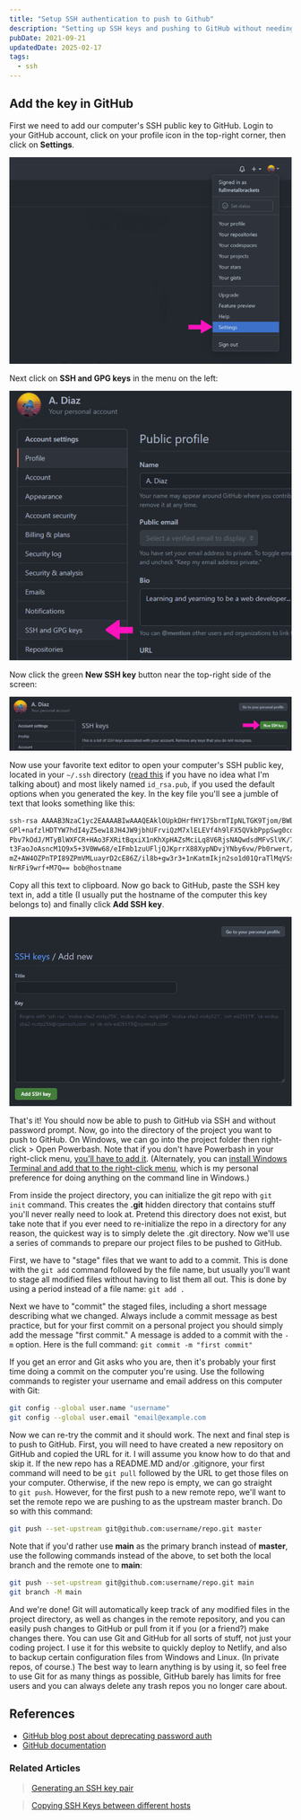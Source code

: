 ```yaml
---
title: "Setup SSH authentication to push to Github"
description: "Setting up SSH keys and pushing to GitHub without needing to enter a username and password has always been a good practice, but now that GitHub is deprecating basic username and password authentication, it's past time to get this set up if you haven't already. It's pretty simple and only takes a few minutes, here's the quick and dirty instructions."
pubDate: 2021-09-21
updatedDate: 2025-02-17
tags:
  - ssh
---
```


## Add the key in GitHub

First we need to add our computer's SSH public key to GitHub. Login to your GitHub account, click on your profile icon in the top-right corner, then click on **Settings**.

![Going to settings in GitHub.](../../img/blog/gh1.png 'Going to settings in GitHub')

Next click on **SSH and GPG keys** in the menu on the left:

![Going to SSH and GPG keys settings in GitHub.](../../img/blog/gh2.png 'Going to SSH and GPG keys settings in GitHub')

Now click the green **New SSH key** button near the top-right side of the screen:

![Adding SSH key in GitHub.](../../img/blog/gh3.png 'Adding SSH key in GitHub')

Now use your favorite text editor to open your computer's SSH public key, located in your `~/.ssh` directory (<a href="/blog/generating-an-ssh-key-pair/" target="_blank" data-umami-event="ssh-to-github-to-generate-ssh-key-pair">read this</a> if you have no idea what I'm talking about) and most likely named `id_rsa.pub`, if you used the default options when you generated the key. In the key file you'll see a jumble of text that looks something like this:

```bash
ssh-rsa AAAAB3NzaC1yc2EAAAABIwAAAQEAklOUpkDHrfHY17SbrmTIpNLTGK9Tjom/BWDSU
GPl+nafzlHDTYW7hdI4yZ5ew18JH4JW9jbhUFrviQzM7xlELEVf4h9lFX5QVkbPppSwg0cda3
Pbv7kOdJ/MTyBlWXFCR+HAo3FXRitBqxiX1nKhXpHAZsMciLq8V6RjsNAQwdsdMFvSlVK/7XA
t3FaoJoAsncM1Q9x5+3V0Ww68/eIFmb1zuUFljQJKprrX88XypNDvjYNby6vw/Pb0rwert/En
mZ+AW4OZPnTPI89ZPmVMLuayrD2cE86Z/il8b+gw3r3+1nKatmIkjn2so1d01QraTlMqVSsbx
NrRFi9wrf+M7Q== bob@hostname
```

Copy all this text to clipboard. Now go back to GitHub, paste the SSH key text in, add a title (I usually put the hostname of the computer this key belongs to) and finally click **Add SSH key**.

![Adding SSH key in GitHub.](../../img/blog/gh4.png 'Adding SSH key in GitHub')

That's it! You should now be able to push to GitHub via SSH and without password prompt. Now, go into the directory of the project you want to push to GitHub. On Windows, we can go into the project folder then right-click > Open Powerbash. Note that if you don't have Powerbash in your right-click menu, <a href="https://www.howtogeek.com/165268/how-to-add-open-powerbash-here-to-the-context-menu-in-windows/" target="_blank" data-umami-event="ssh-to-github-howtogeek-add-powerbash-menu">you'll have to add it</a>. (Alternately, you can <a href="https://www.tenforums.com/tutorials/179549-add-open-windows-terminal-expandable-context-menu-windows-10-a.html" target="_blank" data-umami-event="ssh-to-github-tenforums-win-terminal">install Windows Terminal and add that to the right-click menu</a>, which is my personal preference for doing anything on the command line in Windows.)

From inside the project directory, you can initialize the git repo with `git init` command. This creates the **.git** hidden directory that contains stuff you'll never really need to look at. Pretend this directory does not exist, but take note that if you ever need to re-initialize the repo in a directory for any reason, the quickest way is to simply delete the .git directory. Now we'll use a series of commands to prepare our project files to be pushed to GitHub.

First, we have to "stage" files that we want to add to a commit. This is done with the `git add` command followed by the file name, but usually you'll want to stage all modified files without having to list them all out. This is done by using a period instead of a file name: `git add .`

Next we have to "commit" the staged files, including a short message describing what we changed. Always include a commit message as best practice, but for your first commit on a personal project you should simply add the message "first commit." A message is added to a commit with the `-m` option. Here is the full command: `git commit -m "first commit"`

If you get an error and Git asks who you are, then it's probably your first time doing a commit on the computer you're using. Use the following commands to register your username and email address on this computer with Git:

```bash
git config --global user.name "username"
git config --global user.email "email@example.com
```

Now we can re-try the commit and it should work. The next and final step is to push to GitHub. First, you will need to have created a new repository on GitHub and copied the URL for it. I will assume you know how to do that and skip it. If the new repo has a README.MD and/or .gitignore, your first command will need to be `git pull` followed by the URL to get those files on your computer. Otherwise, if the new repo is empty, we can go straight to `git push`. However, for the first push to a new remote repo, we'll want to set the remote repo we are pushing to as the upstream master branch. Do so with this command:

```bash
git push --set-upstream git@github.com:username/repo.git master
```

Note that if you'd rather use **main** as the primary branch instead of **master**, use the following commands instead of the above, to set both the local branch and the remote one to **main**:

```bash
git push --set-upstream git@github.com:username/repo.git main
git branch -M main
```

And we're done! Git will automatically keep track of any modified files in the project directory, as well as changes in the remote repository, and you can easily push changes to GitHub or pull from it if you (or a friend?) make changes there. You can use Git and GitHub for all sorts of stuff, not just your coding project. I use it for this website to quickly deploy to Netlify, and also to backup certain configuration files from Windows and Linux. (In private repos, of course.) The best way to learn anything is by using it, so feel free to use Git for as many things as possible, GitHub barely has limits for free users and you can always delete any trash repos you no longer care about.

## References

- <a href="https://github.blog/2020-12-15-token-authentication-requirements-for-git-operations/" target="_blank" data-umami-event="ssh-to-github-gh-blog-deprecate-pw-auth">GitHub blog post about deprecating password auth</a>
- <a href="https://docs.github.com/en" target="_blank" data-umami-event="ssh-to-github-gh-docs">GitHub documentation</a>

### Related Articles

> <a href="/blog/generating-an-ssh-key-pair/" data-umami-event="ssh-to-github-related-generate-ssh-key-pair">Generating an SSH key pair</a>

> <a href="/blog/copy-ssh-keys-between-hosts/" data-umami-event="ssh-to-github-related-copy-ssh-keys-hosts">Copying SSH Keys between different hosts</a>